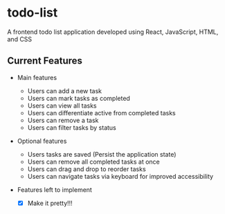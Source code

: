 # todo-list
A frontend todo list application developed using React, JavaScript, HTML, and CSS

## Current Features
- Main features
  - Users can add a new task
  - Users can mark tasks as completed
  - Users can view all tasks 
  - Users can differentiate active from completed tasks
  - Users can remove a task
  - Users can filter tasks by status
    
- Optional features
  - Users tasks are saved (Persist the application state)
  - Users can remove all completed tasks at once
  - Users can drag and drop to reorder tasks
  - Users can navigate tasks via keyboard for improved accessibility

- Features left to implement
  - [x] Make it pretty!!!
